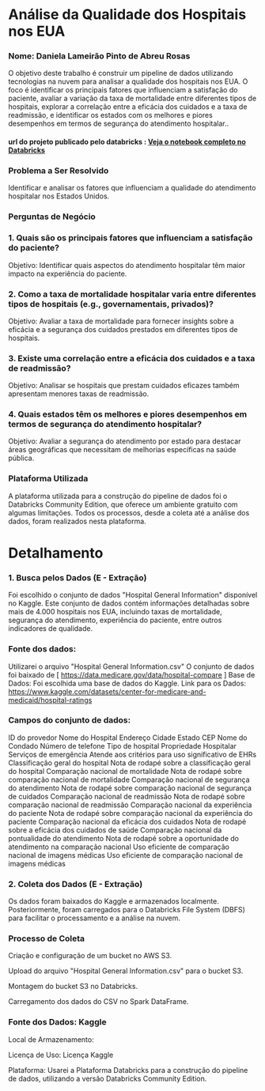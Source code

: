 # Análise da Qualidade dos Hospitais nos EUA
### Nome: Daniela Lameirão Pinto de Abreu Rosas

O objetivo deste trabalho é construir um pipeline de dados utilizando tecnologias na nuvem para analisar a qualidade dos hospitais nos EUA. O foco é identificar os principais fatores que influenciam a satisfação do paciente, avaliar a variação da taxa de mortalidade entre diferentes tipos de hospitais, explorar a correlação entre a eficácia dos cuidados e a taxa de readmissão, e identificar os estados com os melhores e piores desempenhos em termos de segurança do atendimento hospitalar..

#### url do projeto publicado pelo databricks : [Veja o notebook completo no Databricks](https://databricks-prod-cloudfront.cloud.databricks.com/public/4027ec902e239c93eaaa8714f173bcfc/2295645624184554/1503296092627704/3793646805506685/latest.html)

### Problema a Ser Resolvido
Identificar e analisar os fatores que influenciam a qualidade do atendimento hospitalar nos Estados Unidos.

### Perguntas de Negócio

### 1. Quais são os principais fatores que influenciam a satisfação do paciente?
Objetivo: Identificar quais aspectos do atendimento hospitalar têm maior impacto na experiência do paciente.

### 2. Como a taxa de mortalidade hospitalar varia entre diferentes tipos de hospitais (e.g., governamentais, privados)?
Objetivo: Avaliar a taxa de mortalidade para fornecer insights sobre a eficácia e a segurança dos cuidados prestados em diferentes tipos de hospitais.

### 3. Existe uma correlação entre a eficácia dos cuidados e a taxa de readmissão?
Objetivo: Analisar se hospitais que prestam cuidados eficazes também apresentam menores taxas de readmissão.

### 4. Quais estados têm os melhores e piores desempenhos em termos de segurança do atendimento hospitalar?
Objetivo: Avaliar a segurança do atendimento por estado para destacar áreas geográficas que necessitam de melhorias específicas na saúde pública.

### Plataforma Utilizada
A plataforma utilizada para a construção do pipeline de dados foi o Databricks Community Edition, que oferece um ambiente gratuito com algumas limitações. Todos os processos, desde a coleta até a análise dos dados, foram realizados nesta plataforma.

# Detalhamento

### 1. Busca pelos Dados (E - Extração)
Foi escolhido o conjunto de dados "Hospital General Information" disponível no Kaggle. Este conjunto de dados contém informações detalhadas sobre mais de 4.000 hospitais nos EUA, incluindo taxas de mortalidade, segurança do atendimento, experiência do paciente, entre outros indicadores de qualidade.

### Fonte dos dados:
Utilizarei o arquivo "Hospital General Information.csv" O conjunto de dados foi baixado de [ https://data.medicare.gov/data/hospital-compare ] Base de Dados: Foi escolhida uma base de dados do Kaggle. Link para os Dados: https://www.kaggle.com/datasets/center-for-medicare-and-medicaid/hospital-ratings

### Campos do conjunto de dados:
ID do provedor Nome do Hospital Endereço Cidade Estado CEP Nome do Condado Número de telefone Tipo de hospital Propriedade Hospitalar Serviços de emergência Atende aos critérios para uso significativo de EHRs Classificação geral do hospital Nota de rodapé sobre a classificação geral do hospital Comparação nacional de mortalidade Nota de rodapé sobre comparação nacional de mortalidade Comparação nacional de segurança do atendimento Nota de rodapé sobre comparação nacional de segurança de cuidados Comparação nacional de readmissão Nota de rodapé sobre comparação nacional de readmissão Comparação nacional da experiência do paciente Nota de rodapé sobre comparação nacional da experiência do paciente Comparação nacional da eficácia dos cuidados Nota de rodapé sobre a eficácia dos cuidados de saúde Comparação nacional da pontualidade do atendimento Nota de rodapé sobre a oportunidade do atendimento na comparação nacional Uso eficiente de comparação nacional de imagens médicas Uso eficiente de comparação nacional de imagens médicas

### 2. Coleta dos Dados (E - Extração)
Os dados foram baixados do Kaggle e armazenados localmente. Posteriormente, foram carregados para o Databricks File System (DBFS) para facilitar o processamento e a análise na nuvem.

### Processo de Coleta

Criação e configuração de um bucket no AWS S3.

Upload do arquivo "Hospital General Information.csv" para o bucket S3.

Montagem do bucket S3 no Databricks.

Carregamento dos dados do CSV no Spark DataFrame.

### Fonte dos Dados: Kaggle

Local de Armazenamento:

Licença de Uso: Licença Kaggle

Plataforma: Usarei a Plataforma Databricks para a construção do pipeline de dados, utilizando a versão Databricks Community Edition.


